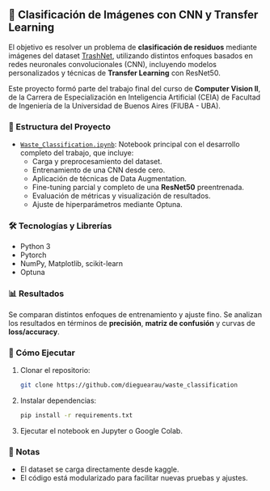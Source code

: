 
## 🧠 Clasificación de Imágenes con CNN y Transfer Learning

El objetivo es resolver un problema de **clasificación de residuos** mediante imágenes del dataset [TrashNet](https://www.kaggle.com/datasets/feyzazkefe/trashnet/data), utilizando distintos enfoques basados en redes neuronales convolucionales (CNN), incluyendo modelos personalizados y técnicas de **Transfer Learning** con ResNet50.

Este proyecto formó parte del trabajo final del curso de **Computer Vision II**, de la Carrera de Especialización en Inteligencia Artificial (CEIA) de Facultad de Ingeniería de la Universidad de Buenos Aires (FIUBA - UBA).

### 📁 Estructura del Proyecto

- [`Waste_Classification.ipynb`](https://github.com/dieguearau/waste_classification/blob/main/Waste_Classification.ipynb): Notebook principal con el desarrollo completo del trabajo, que incluye:
  - Carga y preprocesamiento del dataset.
  - Entrenamiento de una CNN desde cero.
  - Aplicación de técnicas de Data Augmentation.
  - Fine-tuning parcial y completo de una **ResNet50** preentrenada.
  - Evaluación de métricas y visualización de resultados.
  - Ajuste de hiperparámetros mediante Optuna.

### 🛠️ Tecnologías y Librerías

- Python 3
- Pytorch
- NumPy, Matplotlib, scikit-learn
- Optuna

### 📊 Resultados

Se comparan distintos enfoques de entrenamiento y ajuste fino. Se analizan los resultados en términos de **precisión**, **matriz de confusión** y curvas de **loss/accuracy**.

### 🚀 Cómo Ejecutar

1. Clonar el repositorio:
   ```bash
   git clone https://github.com/dieguearau/waste_classification
   ```
2. Instalar dependencias:
   ```bash
   pip install -r requirements.txt
   ```
3. Ejecutar el notebook en Jupyter o Google Colab.

### 📌 Notas

- El dataset se carga directamente desde kaggle.
- El código está modularizado para facilitar nuevas pruebas y ajustes.
